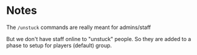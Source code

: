 # Notes


The `/unstuck` commands are really meant for admins/staff

But we don't have staff online to "unstuck" people.  So they are
added to a phase to setup for players (default) group.


